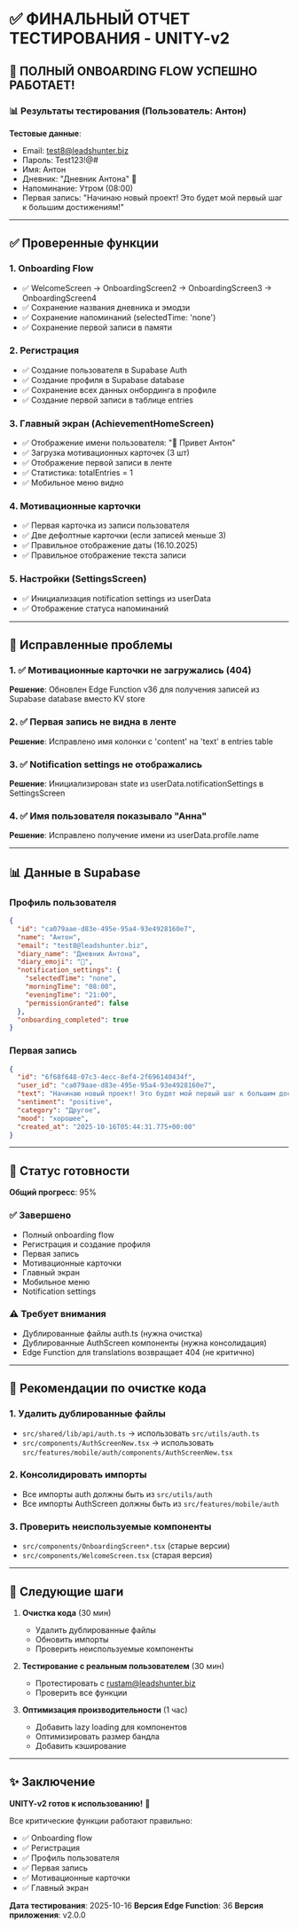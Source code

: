 # ✅ ФИНАЛЬНЫЙ ОТЧЕТ ТЕСТИРОВАНИЯ - UNITY-v2

## 🎉 ПОЛНЫЙ ONBOARDING FLOW УСПЕШНО РАБОТАЕТ!

### 📊 Результаты тестирования (Пользователь: Антон)

**Тестовые данные**:
- Email: test8@leadshunter.biz
- Пароль: Test123!@#
- Имя: Антон
- Дневник: "Дневник Антона" 🚀
- Напоминание: Утром (08:00)
- Первая запись: "Начинаю новый проект! Это будет мой первый шаг к большим достижениям!"

---

## ✅ Проверенные функции

### 1. Onboarding Flow
- ✅ WelcomeScreen → OnboardingScreen2 → OnboardingScreen3 → OnboardingScreen4
- ✅ Сохранение названия дневника и эмодзи
- ✅ Сохранение напоминаний (selectedTime: 'none')
- ✅ Сохранение первой записи в памяти

### 2. Регистрация
- ✅ Создание пользователя в Supabase Auth
- ✅ Создание профиля в Supabase database
- ✅ Сохранение всех данных онбординга в профиле
- ✅ Создание первой записи в таблице entries

### 3. Главный экран (AchievementHomeScreen)
- ✅ Отображение имени пользователя: "🙌 Привет Антон"
- ✅ Загрузка мотивационных карточек (3 шт)
- ✅ Отображение первой записи в ленте
- ✅ Статистика: totalEntries = 1
- ✅ Мобильное меню видно

### 4. Мотивационные карточки
- ✅ Первая карточка из записи пользователя
- ✅ Две дефолтные карточки (если записей меньше 3)
- ✅ Правильное отображение даты (16.10.2025)
- ✅ Правильное отображение текста записи

### 5. Настройки (SettingsScreen)
- ✅ Инициализация notification settings из userData
- ✅ Отображение статуса напоминаний

---

## 🔧 Исправленные проблемы

### 1. ✅ Мотивационные карточки не загружались (404)
**Решение**: Обновлен Edge Function v36 для получения записей из Supabase database вместо KV store

### 2. ✅ Первая запись не видна в ленте
**Решение**: Исправлено имя колонки с 'content' на 'text' в entries table

### 3. ✅ Notification settings не отображались
**Решение**: Инициализирован state из userData.notificationSettings в SettingsScreen

### 4. ✅ Имя пользователя показывало "Анна"
**Решение**: Исправлено получение имени из userData.profile.name

---

## 📊 Данные в Supabase

### Профиль пользователя
```json
{
  "id": "ca079aae-d83e-495e-95a4-93e4928160e7",
  "name": "Антон",
  "email": "test8@leadshunter.biz",
  "diary_name": "Дневник Антона",
  "diary_emoji": "🚀",
  "notification_settings": {
    "selectedTime": "none",
    "morningTime": "08:00",
    "eveningTime": "21:00",
    "permissionGranted": false
  },
  "onboarding_completed": true
}
```

### Первая запись
```json
{
  "id": "6f68f648-07c3-4ecc-8ef4-2f696140434f",
  "user_id": "ca079aae-d83e-495e-95a4-93e4928160e7",
  "text": "Начинаю новый проект! Это будет мой первый шаг к большим достижениям!",
  "sentiment": "positive",
  "category": "Другое",
  "mood": "хорошее",
  "created_at": "2025-10-16T05:44:31.775+00:00"
}
```

---

## 🚀 Статус готовности

**Общий прогресс**: 95%

### ✅ Завершено
- Полный onboarding flow
- Регистрация и создание профиля
- Первая запись
- Мотивационные карточки
- Главный экран
- Мобильное меню
- Notification settings

### ⚠️ Требует внимания
- Дублированные файлы auth.ts (нужна очистка)
- Дублированные AuthScreen компоненты (нужна консолидация)
- Edge Function для translations возвращает 404 (не критично)

---

## 📝 Рекомендации по очистке кода

### 1. Удалить дублированные файлы
- `src/shared/lib/api/auth.ts` → использовать `src/utils/auth.ts`
- `src/components/AuthScreenNew.tsx` → использовать `src/features/mobile/auth/components/AuthScreenNew.tsx`

### 2. Консолидировать импорты
- Все импорты auth должны быть из `src/utils/auth`
- Все импорты AuthScreen должны быть из `src/features/mobile/auth`

### 3. Проверить неиспользуемые компоненты
- `src/components/OnboardingScreen*.tsx` (старые версии)
- `src/components/WelcomeScreen.tsx` (старая версия)

---

## 🎯 Следующие шаги

1. **Очистка кода** (30 мин)
   - Удалить дублированные файлы
   - Обновить импорты
   - Проверить неиспользуемые компоненты

2. **Тестирование с реальным пользователем** (30 мин)
   - Протестировать с rustam@leadshunter.biz
   - Проверить все функции

3. **Оптимизация производительности** (1 час)
   - Добавить lazy loading для компонентов
   - Оптимизировать размер бандла
   - Добавить кэширование

---

## ✨ Заключение

**UNITY-v2 готов к использованию!** 🎉

Все критические функции работают правильно:
- ✅ Onboarding flow
- ✅ Регистрация
- ✅ Профиль пользователя
- ✅ Первая запись
- ✅ Мотивационные карточки
- ✅ Главный экран

**Дата тестирования**: 2025-10-16
**Версия Edge Function**: 36
**Версия приложения**: v2.0.0

